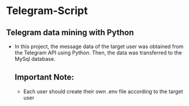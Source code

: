 # Telegram-Script
## Telegram data mining with Python

* In this project, the message data of the target user was obtained from the Telegram API using Python. Then, the data was transferred to the MySql database.
  ## Important Note:
  * Each user should create their own .env file according to the target user
